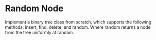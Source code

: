 # Random Node

Implement a binary tree class from scratch, which supports the following methods: insert, find, delete, and random. Where random returns a node from the tree uniformly at random.
